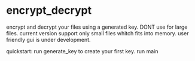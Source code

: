 # encrypt_decrypt
encrypt and decrypt your files using a generated key.
DONT use for large files. current version support only small files whitch fits into memory.
user friendly gui is under development.

quickstart:
run generate_key to create your first key.
run main
